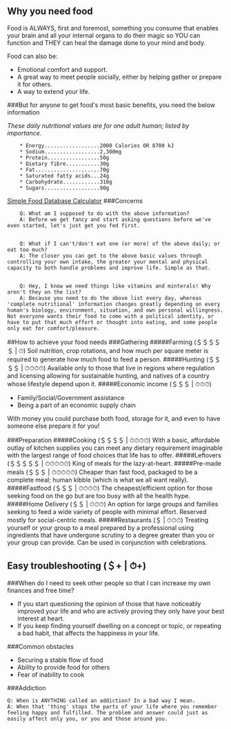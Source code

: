 ## Why you need food
Food is ALWAYS, first and foremost, something you consume that enables your brain and all your internal organs to do their magic so YOU can function and THEY can heal the damage done to your mind and body.

Food can also be:
* Emotional comfort and support.
* A great way to meet people socially, either by helping gather or prepare it for others.
* A way to extend your life.

###But for anyone to get food's most basic benefits, you need the below information

*These daily nutritional values are for one adult human; listed by importance.*

		* Energy..................2000 Calories OR 8700 kJ
		* Sodium..................2,300mg
		* Protein.................50g
		* Dietary fibre...........30g
		* Fat.....................70g
		* Saturated fatty acids...24g
		* Carbohydrate............310g
		* Sugars..................90g
[Simple Food Database Calculator](http://caloriecontrol.org/healthy-weight-tool-kit/food-calorie-calculator)
###Concerns

		Q: What am I supposed to do with the above information?
		A: Before we get fancy and start asking questions before we've even started, let's just get you fed first.


		Q: What if I can't/don't eat one (or more) of the above daily; or eat too much?
		A: The closer you can get to the above basic values through controlling your own intake, the greater your mental and physical capacity to both handle problems and improve life. Simple as that.


		Q: Hey, I know we need things like vitamins and minterals! Why aren't they on the list?
		A: Because you need to do the above list every day, whereas 'complete nutritional' information changes greatly depending on every human's biology, environment, situation, and own personal willingness. Not everyone wants their food to come with a political identity, or have to put that much effort or thought into eating, and some people only eat for comfort/pleasure.

##How to achieve your food needs
###Gathering
#####Farming (＄＄＄＄＄ | ⏱)
Soil nutrition, crop rotations, and how much per square meter is required to generate how much food to feed a person.
#####Hunting (＄＄＄＄ | ⏱⏱⏱⏱)
Available only to those that live in regions where regulation and licensing allowing for sustainable hunting, and natives of a country whose lifestyle depend upon it.
#####Economic income (＄＄＄ | ⏱⏱⏱)

* Family/Social/Government assistance
* Being a part of an economic supply chain

With money you could purchase both food, storage for it, and even to have someone else prepare it for you!

###Preparation
#####Cooking (＄＄＄＄ | ⏱⏱⏱⏱)
With a basic, affordable outlay of kitchen supplies you can meet any dietary requirement imaginable with the largest range of food choices that life has to offer.
#####Leftovers (＄＄＄＄＄ | ⏱⏱⏱⏱⏱)
King of meals for the lazy-at-heart.
#####Pre-made meals (＄＄＄ | ⏱⏱⏱⏱⏱)
Cheaper than fast food, packaged to be a complete meal; human kibble (which is what we all want really).
#####Fastfood (＄＄＄ | ⏱⏱⏱⏱)
The cheapest/efficient option for those seeking food on the go but are too busy with all the health hype.
#####Home Delivery (＄＄ | ⏱⏱⏱)
An option for large groups and families seeking to feed a wide variety of people with minimal effort. Reserved mostly for social-centric meals.
#####Restaurants (＄ | ⏱⏱⏱)
Treating yourself or your group to a meal prepared by a professional using ingredients that have undergone scrutiny to a degree greater than you or your group can provide. Can be used in conjunction with celebrations.

## Easy troubleshooting (＄+ | ⏱+)
###When do I need to seek other people so that I can increase my own finances and free time?
* If you start questioning the opinion of those that have noticeably improved your life and who are actively proving they only have your best interest at heart.
* If you keep finding yourself dwelling on a concept or topic, or repeating a bad habit, that affects the happiness in your life.

###Common obstacles

* Securing a stable flow of food
* Ability to provide food for others
* Fear of inability to cook

###Addiction

	Q: When is ANYTHING called an addiction? In a bad way I mean.
	A: When that 'thing' stops the parts of your life where you remember feeling happy and fulfilled. The problem and answer could just as easily affect only you, or you and those around you.